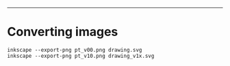 
---


# Converting images

```
inkscape --export-png pt_v00.png drawing.svg
inkscape --export-png pt_v10.png drawing_v1x.svg
```

